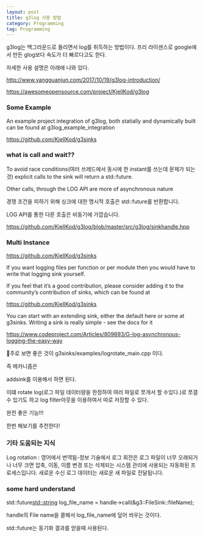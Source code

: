 ```yaml
---
layout: post
title: g3log 사용 방법
category: Programming
tag: Programming
---
```


g3log는 백그라운드로 돌리면서 log를 취득하는 방법이다. 프리 라이센스로 google에서 만든 glog보다 속도가 더 빠르다고도 한다.

자세한 사용 설명은 아래에 나와 있다.

http://www.yangguanjun.com/2017/10/19/g3log-introduction/

https://awesomeopensource.com/project/KjellKod/g3log

### Some Example
An example project integration of g3log, both statially and dynamically built can be found at g3log_example_integration

https://github.com/KjellKod/g3sinks


### what is call and wait??

To avoid race conditions(여러 쓰레드에서 동시에 한 instant를 쓰는데 문제가 되는 것) explicit calls to the sink will return a std::future.

Other calls, through the LOG API are more of asynchronous nature

경쟁 조건을 피하기 위해 싱크에 대한 명시적 호출은 std::future를 반환합니다.

LOG API를 통한 다른 호출은 비동기에 가깝습니다.

https://github.com/KjellKod/g3log/blob/master/src/g3log/sinkhandle.hpp


### Multi Instance

https://github.com/KjellKod/g3sinks

If you want logging files per function or per module then you would have to write that logging sink yourself.

If you feel that it’s a good contribution, please consider adding it to the community’s contribution of sinks, which can be found at

https://github.com/KjellKod/g3sinks

You can start with an extending sink, either the default here or some at g3sinks. Writing a sink is really simple - see the docs for it

https://www.codeproject.com/Articles/809893/G-log-asynchronous-logging-the-easy-way

주로 보면 좋은 것이 g3sinks/examples/logrotate_main.cpp 이다.

즉 메카니즘은

addsink를 이용해서 하면 된다.

이떄 rotate log(로그 파일 데이터량을 한정하여 여러 파일로 쪼개서 할 수있다.)로 쪼갤 수 있기도 하고 log filter아웃을 이용하여서 따로 저장할 수 있다.

완전 좋은 기능!!!

한번 해보기를 추천한다!


### 기타 도움되는 지식
Log rotation : 영어에서 번역됨-정보 기술에서 로그 회전은 로그 파일이 너무 오래되거나 너무 크면 압축, 이동, 이름 변경 또는 삭제되는 시스템 관리에 사용되는 자동화된 프로세스입니다. 새로운 수신 로그 데이터는 새로운 새 파일로 전달됩니다.

### some hard understand

std::future<std::string> log_file_name = handle->call(&g3::FileSink::fileName);

handle의 File name을 콜해서 log_file_name에 덮어 씌우는 것이다.

std::future는 동기화 결과를 얻을때 사용된다.
